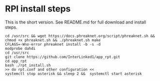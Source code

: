 # RPI install steps

This is the short version. See README.md for full download and install steps.
```
cd /usr/src && wget https://docs.phreaknet.org/script/phreaknet.sh && chmod +x phreaknet.sh && ./phreaknet.sh make
CFLAGS=-Wno-error phreaknet install -b -s -d
modprobe dahdi
cd /usr/src
git clone https://github.com/InterLinked1/app_rpt.git
cd app_rpt
bash ./rpt_install.sh
>> do rpt.conf and other configuration <<
systemctl stop asterisk && sleep 2 &&  systemctl start asterisk
```
